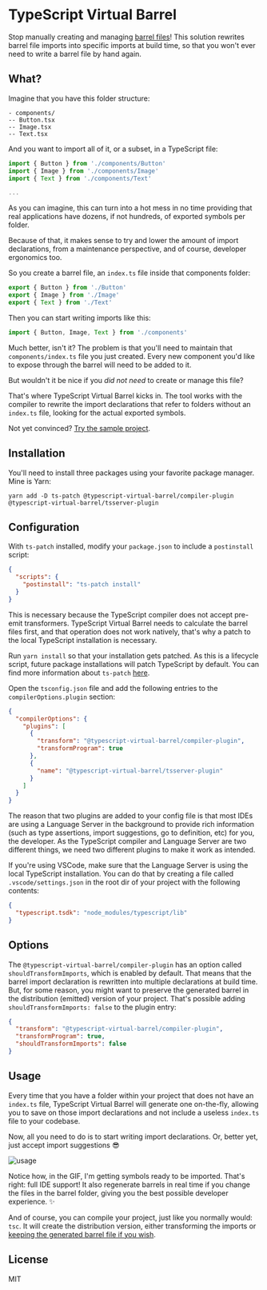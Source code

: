 # TypeScript Virtual Barrel

Stop manually creating and managing [barrel files](https://basarat.gitbook.io/typescript/main-1/barrel)! This solution rewrites barrel file imports into specific imports at build time, so that you won't ever need to write a barrel file by hand again.

## What?

Imagine that you have this folder structure:

```
- components/
-- Button.tsx
-- Image.tsx
-- Text.tsx
```

And you want to import all of it, or a subset, in a TypeScript file:

```ts
import { Button } from './components/Button'
import { Image } from './components/Image'
import { Text } from './components/Text'

...
```

As you can imagine, this can turn into a hot mess in no time providing that real applications have dozens, if not hundreds, of exported symbols per folder.

Because of that, it makes sense to try and lower the amount of import declarations, from a maintenance perspective, and of course, developer ergonomics too.

So you create a barrel file, an `index.ts` file inside that components folder:

```ts
export { Button } from './Button'
export { Image } from './Image'
export { Text } from './Text'
```

Then you can start writing imports like this:

```ts
import { Button, Image, Text } from './components'
```

Much better, isn't it? The problem is that you'll need to maintain that `components/index.ts` file you just created. Every new component you'd like to expose through the barrel will need to be added to it.

But wouldn't it be nice if you _did not need_ to create or manage this file?

That's where TypeScript Virtual Barrel kicks in. The tool works with the compiler to rewrite the import declarations that refer to folders without an `index.ts` file, looking for the actual exported symbols.

Not yet convinced? [Try the sample project](https://github.com/zaguiini/typescript-virtual-barrel-sample).

## Installation

You'll need to install three packages using your favorite package manager. Mine is Yarn:

```
yarn add -D ts-patch @typescript-virtual-barrel/compiler-plugin @typescript-virtual-barrel/tsserver-plugin
```

## Configuration

With `ts-patch` installed, modify your `package.json` to include a `postinstall` script:

```json
{
  "scripts": {
    "postinstall": "ts-patch install"
  }
}
```

This is necessary because the TypeScript compiler does not accept pre-emit transformers. TypeScript Virtual Barrel needs to calculate the barrel files first, and that operation does not work natively, that's why a patch to the local TypeScript installation is necessary.

Run `yarn install` so that your installation gets patched. As this is a lifecycle script, future package installations will patch TypeScript by default. You can find more information about `ts-patch` [here](https://github.com/nonara/ts-patch).

Open the `tsconfig.json` file and add the following entries to the `compilerOptions.plugin` section:

```json
{
  "compilerOptions": {
    "plugins": [
      {
        "transform": "@typescript-virtual-barrel/compiler-plugin",
        "transformProgram": true
      },
      {
        "name": "@typescript-virtual-barrel/tsserver-plugin"
      }
    ]
  }
}
```

The reason that two plugins are added to your config file is that most IDEs are using a Language Server in the background to provide rich information (such as type assertions, import suggestions, go to definition, etc) for you, the developer. As the TypeScript compiler and Language Server are two different things, we need two different plugins to make it work as intended.

If you're using VSCode, make sure that the Language Server is using the local TypeScript installation. You can do that by creating a file called `.vscode/settings.json` in the root dir of your project with the following contents:

```json
{
  "typescript.tsdk": "node_modules/typescript/lib"
}
```

## Options

The `@typescript-virtual-barrel/compiler-plugin` has an option called `shouldTransformImports`, which is enabled by default. That means that the barrel import declaration is rewritten into multiple declarations at build time. But, for some reason, you might want to preserve the generated barrel in the distribution (emitted) version of your project. That's possible adding `shouldTransformImports: false` to the plugin entry:

```json
{
  "transform": "@typescript-virtual-barrel/compiler-plugin",
  "transformProgram": true,
  "shouldTransformImports": false
}
```

## Usage

Every time that you have a folder within your project that does not have an `index.ts` file, TypeScript Virtual Barrel will generate one on-the-fly, allowing you to save on those import declarations and not include a useless `index.ts` file to your codebase.

Now, all you need to do is to start writing import declarations. Or, better yet, just accept import suggestions 😎

![usage](./usage.gif)

Notice how, in the GIF, I'm getting symbols ready to be imported. That's right: full IDE support! It also regenerate barrels in real time if you change the files in the barrel folder, giving you the best possible developer experience. ✨

And of course, you can compile your project, just like you normally would: `tsc`. It will create the distribution version, either transforming the imports or [keeping the generated barrel file if you wish](#options).

## License

MIT
